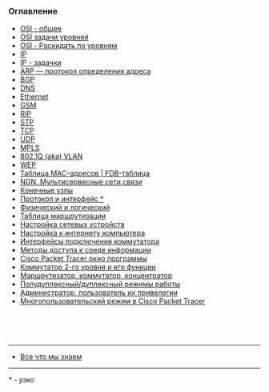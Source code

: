 ### Оглавление

 - <a href="https://xxl601.github.io/osi_2/index"          > OSI - общее </a>
 - <a href="https://xxl601.github.io/osi_1/index"          > OSI задачи уровней </a>
 - <a href="https://xxl601.github.io/lvl-mix/index"        > OSI - Раскидать по уровням </a>
 - <a href="https://xxl601.github.io/ip/index"             > IP </a>
 - <a href="https://xxl601.github.io/ip-tasks/index"       > IP - задачки </a>
 - <a href="https://xxl601.github.io/arp/index"            > ARP — протокол определения адреса </a>
 - <a href="https://xxl601.github.io/bgp/index"            > BGP </a>
 - <a href="https://xxl601.github.io/dns/index"            > DNS </a>
 - <a href="https://xxl601.github.io/ethernet/index"       > Ethernet </a>
 - <a href="https://xxl601.github.io/gsm/index"            > GSM </a>
 - <a href="https://xxl601.github.io/rip/index"            > RIP </a>
 - <a href="https://xxl601.github.io/stp/index"            > STP </a>
 - <a href="https://xxl601.github.io/tcp/index"            > TCP </a>
 - <a href="https://xxl601.github.io/udp/index"            > UDP </a>
 - <a href="https://xxl601.github.io/mpls/index"           > MPLS </a>
 - <a href="https://xxl601.github.io/8021q/index"          > 802.1Q (aka) VLAN</a>
 - <a href="https://xxl601.github.io/wep/index"            > WEP </a>
 - <a href="https://xxl601.github.io/mac-table/index"      > Таблица MAC-адресов | FDB-таблица </a>
 - <a href="https://xxl601.github.io/ngn/index"            > NGN, Мультисервесные сети связи </a>
 - <a href="https://xxl601.github.io/end-node/index"       > Конечные узлы </a>
 - <a href="https://xxl601.github.io/p_i/index"            > Протокол и интерфейс * </a>
 - <a href="https://xxl601.github.io/phisic/index"         > Физический и логический </a>
 - <a href="https://xxl601.github.io/marshrut-table/index" > Таблица маршрутизации </a>
 - <a href="https://xxl601.github.io/setup/index"         > Настройка сетевых устройств </a>
 - <a href="https://xxl601.github.io/internet/index"       > Настройка к интернету компьютера </a>
 - <a href="https://xxl601.github.io/interfaces/index"     > Интерфейсы подключения коммутатора </a>
 - <a href="https://xxl601.github.io/methods/index"        > Методы доступа к среде информации </a>
 - <a href="https://xxl601.github.io/cisco-pt-window/index"> Cisco Packet Tracer окно программы </a>
 - <a href="https://xxl601.github.io/2l-sw/index"          > Коммутатор 2-го уровня и его функции </a>
 - <a href="https://xxl601.github.io/rep_sw_ro/index"      > Маршрутизатор, коммутатор, концентратор </a>
 - <a href="https://xxl601.github.io/duplex/index"         > Полудуплексный/дуплексный режимы работы </a>
 - <a href="https://xxl601.github.io/admin/index"          > Администратор, пользователь их привелегии </a>
 - <a href="https://xxl601.github.io/musers/index"         > Многопользовательский режим в Cisco Packet Tracer </a>



<!---
 - <a href="https://xxl601.github.io/_____/index">  </a>
-->


</br></br></br>


---

 - <a href="https://xxl601.github.io/all"> Все что мы знаем </a>

----
_* - узко_
